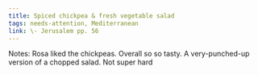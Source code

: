 ```yaml
---
title: Spiced chickpea & fresh vegetable salad
tags: needs-attention, Mediterranean
link: \- Jerusalem pp. 56
---
```

Notes: Rosa liked the chickpeas. Overall so so tasty. A very-punched-up version of a chopped salad. Not super hard   

